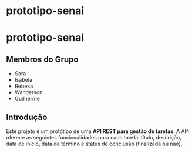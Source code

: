 # prototipo-senai
# prototipo-senai

## Membros do Grupo
* Sara
* Isabela
* Rebeka
* Wanderson
* Guilherme

## Introdução
Este projeto é um protótipo de uma **API REST para gestão de tarefas**. A API oferece as seguintes funcionalidades para cada tarefa: título, descrição, data de início, data de término e status de conclusão (finalizada ou não).